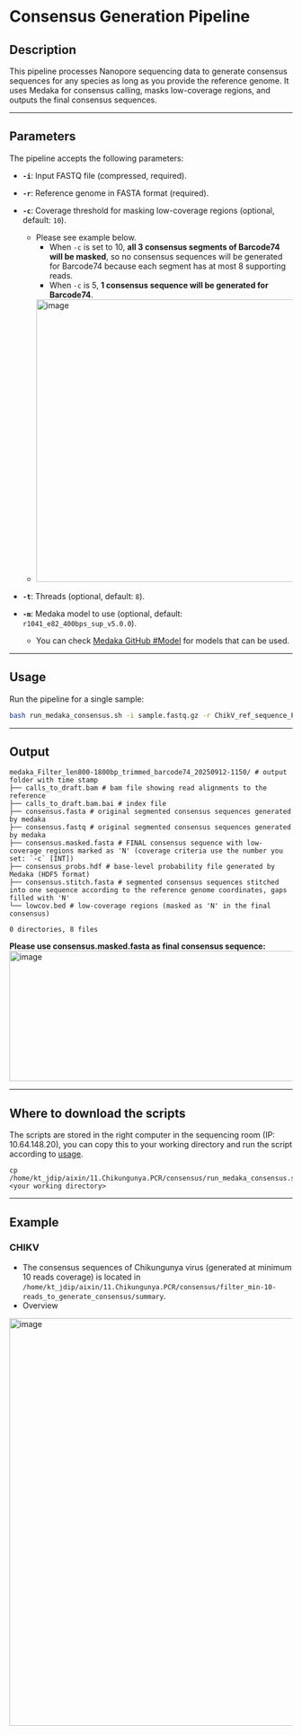 # Consensus Generation Pipeline

## Description
This pipeline processes Nanopore sequencing data to generate consensus sequences for any species as long as you provide the reference genome. It uses Medaka for consensus calling, masks low-coverage regions, and outputs the final consensus sequences.

---

## Parameters
The pipeline accepts the following parameters:

- **`-i`**: Input FASTQ file (compressed, required).
- **`-r`**: Reference genome in FASTA format (required).
- **`-c`**: Coverage threshold for masking low-coverage regions (optional, default: `10`).
  - Please see example below.
    - When `-c` is set to 10, **all 3 consensus segments of Barcode74 will be masked**, so no consensus sequences will be generated for Barcode74 because each segment has at most 8 supporting reads.
    - When `-c` is 5, **1 consensus sequence will be generated for Barcode74**.
  - <img width="1279" height="503" alt="image" src="https://github.com/user-attachments/assets/ad8b5fb1-52c8-4236-8c4e-a0c8cae9f568" />

- **`-t`**: Threads (optional, default: `8`).
- **`-m`**: Medaka model to use (optional, default: `r1041_e82_400bps_sup_v5.0.0`).
  - You can check [Medaka GitHub #Model](https://github.com/nanoporetech/medaka?tab=readme-ov-file#models) for models that can be used.

---

## Usage
Run the pipeline for a single sample:
```bash
bash run_medaka_consensus.sh -i sample.fastq.gz -r ChikV_ref_sequence_PV593524.fasta -c 5 -t 12
```

---

## Output
```
medaka_Filter_len800-1800bp_trimmed_barcode74_20250912-1150/ # output folder with time stamp
├── calls_to_draft.bam # bam file showing read alignments to the reference
├── calls_to_draft.bam.bai # index file
├── consensus.fasta # original segmented consensus sequences generated by medaka 
├── consensus.fastq # original segmented consensus sequences generated by medaka 
├── consensus.masked.fasta # FINAL consensus sequence with low-coverage regions marked as 'N' (coverage criteria use the number you set: `-c` [INT])
├── consensus_probs.hdf # base-level probability file generated by Medaka (HDF5 format)
├── consensus.stitch.fasta # segmented consensus sequences stitched into one sequence according to the reference genome coordinates, gaps filled with 'N'
└── lowcov.bed # low-coverage regions (masked as 'N' in the final consensus)

0 directories, 8 files
```
**Please use consensus.masked.fasta as final consensus sequence:**
<img width="892" height="232" alt="image" src="https://github.com/user-attachments/assets/af55f0ee-a52b-43e4-98cc-858a4c4cec67" />

---

## Where to download the scripts
The scripts are stored in the right computer in the sequencing room (IP: 10.64.148.20), you can copy this to your working directory and run the script according to [usage](#usage).
```
cp /home/kt_jdip/aixin/11.Chikungunya.PCR/consensus/run_medaka_consensus.sh <your working directory>
```

---

## Example

### CHIKV
- The consensus sequences of Chikungunya virus (generated at minimum 10 reads coverage) is located in `/home/kt_jdip/aixin/11.Chikungunya.PCR/consensus/filter_min-10-reads_to_generate_consensus/summary`.
- Overview
<img width="1159" height="726" alt="image" src="https://github.com/user-attachments/assets/5ab98f8e-aedf-4a3c-a4ca-9b274615a930" />

